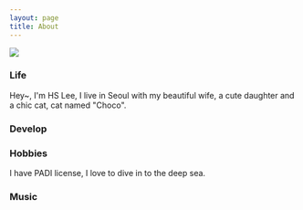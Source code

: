 ```yaml
---
layout: page
title: About
---
```


<div>
<img src="{{ site.baseurl }}/public/moldive.jpg">
</div>

### Life

<p class="message">
  Hey~, I'm HS Lee,
  I live in Seoul with my beautiful wife, a cute daughter and a chic cat, cat named "Choco".
</p>


### Develop


### Hobbies
<p class="message">
  I have PADI license, I love to dive in to the deep sea.
</p>

### Music
